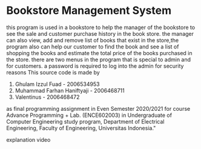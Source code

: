 # Bookstore Management System
 this program is used in a bookstore to help the manager of the bookstore to see the sale and customer purchase history in the book store. the manager can also view, add and remove list of books that exist in the store,the program also can help our customer to find the book and see a list of shopping the books and estimate the total price of the books purchased in the store. there are two menus in the program that is special to admin and for customers. a password is required to log into the admin for security reasons
This source code is made by 
 1. Ghulam Izzul Fuad - 2006534953
 2. Muhammad Farhan Haniftyaji - 2006468711
 3. Valentinus - 2006468472

as final programming assignment in Even Semester 2020/2021 for course Advance Programming + Lab. (ENCE602003) in Undergraduate of Computer Engineering study program, Department of Electrical Engineering, Faculty of Engineering, Universitas Indonesia."

explanation video 
